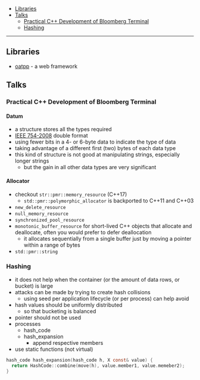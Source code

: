 - [Libraries](#libraries)
- [Talks](#talks)
  * [Practical C++ Development of Bloomberg Terminal](#practical-c-development-of-bloomberg-terminal)
  * [Hashing](#hashing)
____

## Libraries

- [oatpp](https://github.com/oatpp/oatpp) - a web framework

## Talks

### Practical C++ Development of Bloomberg Terminal

#### Datum

- a structure stores all the types required
- [IEEE 754-2008](https://standards.ieee.org/standard/754-2008.html) double
  format
- using fewer bits in a 4- or 6-byte data to indicate the type of data
- taking advantage of a different first (two) bytes of each data type
- this kind of structure is not good at manipulating strings, especially longer
    strings
  - but the gain in all other data types are very significant

#### Allocator

- checkout `str::pmr::memory_resource` (C++17)
  - `std::pmr::polymorphic_allocator` is backported to C++11 and C++03
- `new_delete_resource`
- `null_memory_resource`
- `synchronized_pool_resource`
- `monotonic_buffer_resource` for short-lived C++ objects that allocate and
    deallocate, often you would prefer to defer deallocation
  - it allocates sequentially from a single buffer just by moving a pointer
      within a range of bytes
- `std::pmr::string`

### Hashing

- it does not help when the container (or the amount of data rows, or bucket)
  is large
- attacks can be made by trying to create hash collisions
  - using seed per application lifecycle (or per process) can help avoid
- hash values should be uniformly distributed
  - so that bucketing is balanced
- pointer should not be used
- processes
  - hash_code
  - hash_expansion
    - append respective members
- use static functions (not virtual)

```c
hash_code hash_expansion(hash_code h, X const& value) {
  return HashCode::combine(move(h), value.member1, value.memeber2);
}
```

